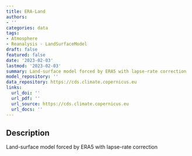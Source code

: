 ```yaml
---
title: ERA-Land
authors:
- ''
categories: data
tags:
- Atmosphere
- Reanalysis - LandSurfaceModel
draft: false
featured: false
date: '2023-02-03'
lastmod: '2023-02-03'
summary: Land-surface model forced by ERA5 with lapse-rate correction
model_repository: ''
data_repository: https://cds.climate.copernicus.eu
links:
  url_doi: ''
  url_pdf: ''
  url_source: https://cds.climate.copernicus.eu
  url_docs: ''
---
```


## Description

Land-surface model forced by ERA5 with lapse-rate correction

